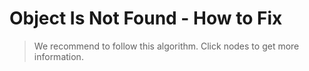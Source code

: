 # Object Is Not Found - How to Fix

> We recommend to follow this algorithm. Click nodes to get more information.

<object data="../img/ObjectNotFoundDT_.svg" type="image/svg+xml"></object>

